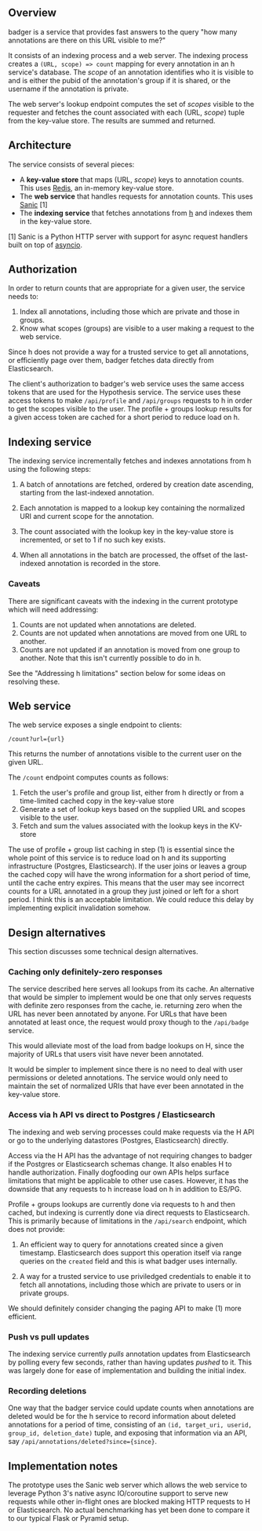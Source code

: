## Overview

badger is a service that provides fast answers to the query "how many
annotations are there on this URL visible to me?"

It consists of an indexing process and a web server. The indexing process
creates a `(URL, scope) => count` mapping for every annotation in an h
service's database. The _scope_ of an annotation identifies who it is visible to
and is either the pubid of the annotation's group if it is shared, or the
username if the annotation is private.

The web server's lookup endpoint computes the set of _scopes_ visible to the
requester and fetches the count associated with each (URL, _scope_) tuple from
the key-value store.  The results are summed and returned.

## Architecture

The service consists of several pieces:

 - A **key-value store** that maps (URL, _scope_) keys to annotation counts.
   This uses [Redis](https://redis.io), an in-memory key-value store.
 - The **web service** that handles requests for annotation counts.
   This uses [Sanic](https://github.com/channelcat/sanic) [1]
 - The **indexing service** that fetches annotations from
   [h](https://github.com/hypothesis/h) and indexes them in the key-value store.

[1] Sanic is a Python HTTP server with support for async request handlers built
    on top of [asyncio](https://docs.python.org/3/library/asyncio.html).

## Authorization

In order to return counts that are appropriate for a given user, the service
needs to:

 1. Index all annotations, including those which are private and those in groups.
 2. Know what scopes (groups) are visible to a user making a request to the web
    service.

Since h does not provide a way for a trusted service to get all annotations, or
efficiently page over them, badger fetches data directly from Elasticsearch.

The client's authorization to badger's web service uses the same access tokens
that are used for the Hypothesis service. The service uses these access tokens
to make `/api/profile` and `/api/groups` requests to h in order to get the
scopes visible to the user. The profile + groups lookup results for a given
access token are cached for a short period to reduce load on h.

## Indexing service

The indexing service incrementally fetches and indexes annotations from h using
the following steps:

1. A batch of annotations are fetched, ordered by creation date ascending,
   starting from the last-indexed annotation.

2. Each annotation is mapped to a lookup key containing the normalized URI and
   current scope for the annotation.

3. The count associated with the lookup key in the key-value store is
   incremented, or set to 1 if no such key exists.

4. When all annotations in the batch are processed, the offset of the
   last-indexed annotation is recorded in the store.

### Caveats

There are significant caveats with the indexing in the current prototype which
will need addressing:

1. Counts are not updated when annotations are deleted.
2. Counts are not updated when annotations are moved from one URL to another.
3. Counts are not updated if an annotation is moved from one group to another.
   Note that this isn't currently possible to do in h.

See the "Addressing h limitations" section below for some ideas on resolving
these.

## Web service

The web service exposes a single endpoint to clients:

`/count?url={url}`

This returns the number of annotations visible to the current user on the given URL.

The `/count` endpoint computes counts as follows:

1. Fetch the user's profile and group list, either from h directly or from
   a time-limited cached copy in the key-value store
2. Generate a set of lookup keys based on the supplied URL and scopes visible
   to the user.
3. Fetch and sum the values associated with the lookup keys in the KV-store

The use of profile + group list caching in step (1) is essential since the whole
point of this service is to reduce load on h and its supporting infrastructure
(Postgres, Elasticsearch). If the user joins or leaves a group the cached copy
will have the wrong information for a short period of time, until the cache
entry expires. This means that the user may see incorrect counts for a URL
annotated in a group they just joined or left for a short period. I think this
is an acceptable limitation. We could reduce this delay by implementing explicit
invalidation somehow.

## Design alternatives

This section discusses some technical design alternatives.

### Caching only definitely-zero responses

The service described here serves all lookups from its cache. An alternative
that would be simpler to implement would be one that only serves requests with
definite zero responses from the cache, ie. returning zero when the URL has
never been annotated by anyone. For URLs that have been annotated at least once,
the request would proxy though to the `/api/badge` service.

This would alleviate most of the load from badge lookups on H, since the
majority of URLs that users visit have never been annotated.

It would be simpler to implement since there is no need to deal with user
permissions or deleted annotations. The service would only need to maintain the
set of normalized URIs that have ever been annotated in the key-value store.

### Access via h API vs direct to Postgres / Elasticsearch

The indexing and web serving processes could make requests via the H API
or go to the underlying datastores (Postgres, Elasticsearch) directly.

Access via the H API has the advantage of not requiring changes to badger if the
Postgres or Elasticsearch schemas change. It also enables H to handle
authorization. Finally dogfooding our own APIs helps surface limitations that
might be applicable to other use cases. However, it has the downside that any
requests to h increase load on h in addition to ES/PG.

Profile + groups lookups are currently done via requests to h and then cached,
but indexing is currently done via direct requests to Elasticsearch. This is
primarily because of limitations in the `/api/search` endpoint, which does not
provide:

1. An efficient way to query for annotations created since a given timestamp.
   Elasticsearch does support this operation itself via range queries on the
   `created` field and this is what badger uses internally.

2. A way for a trusted service to use priviledged credentials to enable it to
   fetch all annotations, including those which are private to users or in
   private groups.

We should definitely consider changing the paging API to make (1) more
efficient.

### Push vs pull updates

The indexing service currently _pulls_ annotation updates from Elasticsearch by
polling every few seconds, rather than having updates _pushed_ to it. This was
largely done for ease of implementation and building the initial index.

### Recording deletions

One way that the badger service could update counts when annotations are deleted
would be for the h service to record information about deleted annotations for a
period of time, consisting of an `(id, target_uri, userid, group_id,
deletion_date)` tuple, and exposing that information via an API, say
`/api/annotations/deleted?since={since}`.

## Implementation notes

The prototype uses the Sanic web server which allows the web service to leverage
Python 3's native async IO/coroutine support to serve new requests while other
in-flight ones are blocked making HTTP requests to H or Elasticsearch. No actual
benchmarking has yet been done to compare it to our typical Flask or Pyramid
setup.
